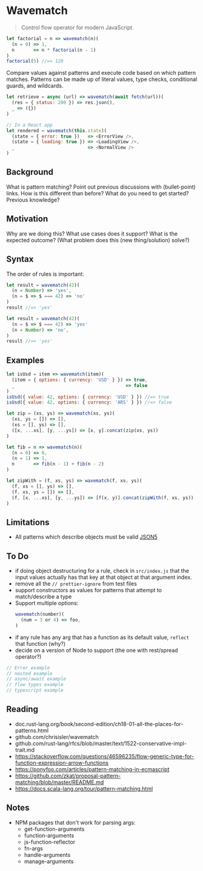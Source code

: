 # Wavematch

> Control flow operator for modern JavaScript.

```javascript
let factorial = n => wavematch(n)(
  (n = 0) => 1,
  n       => n * factorial(n - 1)
)
factorial(5) //=> 120
```

Compare values against patterns and execute code based on which pattern matches.
Patterns can be made up of literal values, type checks, conditional guards, and wildcards.

```javascript
let retrieve = async (url) => wavematch(await fetch(url))(
  (res = { status: 200 }) => res.json(),
  _ => ({})
)
```

```javascript
// In a React app
let rendered = wavematch(this.state)(
  (state = { error: true })   => <ErrorView />,
  (state = { loading: true }) => <LoadingView />,
  _                           => <NormalView />
)
```


## Background
[background]: #background

What is pattern matching?
Point out previous discussions with (bullet-point) links.
How is this different than before?
What do you need to get started? Previous knowledge?


## Motivation
[motivation]: #motivation

Why are we doing this?
What use cases does it support?
What is the expected outcome?
(What problem does this (new thing/solution) solve?)


## Syntax

The order of rules is important:

```javascript
let result = wavematch(42)(
  (n = Number) => 'yes',
  (n = $ => $ === 42) => 'no'
)
result //=> 'yes'

let result = wavematch(42)(
  (n = $ => $ === 42) => 'yes'
  (n = Number) => 'no',
)
result //=> 'yes'
```


## Examples

```javascript
let isUsd = item => wavematch(item)(
  (item = { options: { currency: 'USD' } }) => true,
  _                                         => false
)
isUsd({ value: 42, options: { currency: 'USD' } }) //=> true
isUsd({ value: 42, options: { currency: 'ARS' } }) //=> false
```

```javascript
let zip = (xs, ys) => wavematch(xs, ys)(
  (xs, ys = []) => [],
  (xs = [], ys) => [],
  ([x, ...xs], [y, ...ys]) => [x, y].concat(zip(xs, ys))
)
```

```javascript
let fib = n => wavematch(n)(
  (n = 0) => 0,
  (n = 1) => 1,
  n       => fib(n - 1) + fib(n - 2)
)
```

```javascript
let zipWith = (f, xs, ys) => wavematch(f, xs, ys)(
  (f, xs = [], ys) => [],
  (f, xs, ys = []) => [],
  (f, [x, ...xs], [y, ...ys]) => [f(x, y)].concat(zipWith(f, xs, ys))
)
```

## Limitations
[limitations]: #limitations

- All patterns which describe objects must be valid [JSON5](json5.org)
## To Do

- if doing object destructuring for a rule, check in `src/index.js` that the input values actually has that key at that object at that argument index.
- remove all the `// prettier-ignore` from test files
- support constructors as values for patterns that attempt to match/describe a type
- Support multiple options:
  ```javascript
  wavematch(number)(
    (num = 3 or 4) => foo,
  )
  ```
- if any rule has any arg that has a function as its default value, `reflect` that function (why?)
- decide on a version of Node to support (the one with rest/spread operator?)

```javascript
// Error example
// nested example
// async/await example
// flow types example
// typescript example
```


## Reading

- doc.rust-lang.org/book/second-edition/ch18-01-all-the-places-for-patterns.html
- github.com/chrisisler/wavematch
- github.com/rust-lang/rfcs/blob/master/text/1522-conservative-impl-trait.md
- https://stackoverflow.com/questions/46596235/flow-generic-type-for-function-expression-arrow-functions
- https://ponyfoo.com/articles/pattern-matching-in-ecmascript
- https://github.com/zkat/proposal-pattern-matching/blob/master/README.md
- https://docs.scala-lang.org/tour/pattern-matching.html

## Notes

- NPM packages that don't work for parsing args:
  - get-function-arguments
  - function-arguments
  - js-function-reflector
  - fn-args
  - handle-arguments
  - manage-arguments
